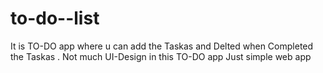 # to-do--list
It is TO-DO app where u can add the Taskas and Delted when Completed the Taskas .
Not much UI-Design in this TO-DO app Just simple web app 
